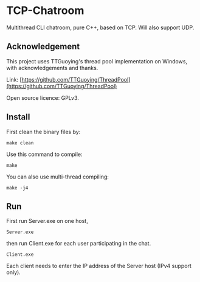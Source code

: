 # TCP-Chatroom

Multithread CLI chatroom, pure C++, based on TCP. Will also support UDP.

## Acknowledgement

This project uses TTGuoying's thread pool implementation on Windows, with acknowledgements and thanks.

Link: [https://github.com/TTGuoying/ThreadPool](https://github.com/TTGuoying/ThreadPool)

Open source licence: GPLv3.

## Install

First clean the binary files by:

    make clean

Use this command to compile:

    make

You can also use multi-thread compiling:

    make -j4

## Run

First run Server.exe on one host, 

    Server.exe

then run Client.exe for each user participating in the chat.

    Client.exe

Each client needs to enter the IP address of the Server host (IPv4 support only).

